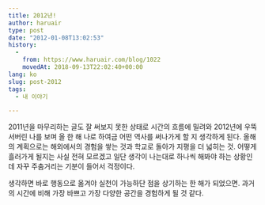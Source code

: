 ```yaml
---
title: 2012년!
author: haruair
type: post
date: "2012-01-08T13:02:53"
history:
  - 
    from: https://www.haruair.com/blog/1022
    movedAt: 2018-09-13T22:02:40+00:00
lang: ko
slug: post-2012
tags:
  - 내 이야기

---
```

2011년을 마무리하는 글도 잘 써보지 못한 상태로 시간의 흐름에 밀려와 2012년에 우뚝 서버린 나를 보며 올 한 해 나로 하여금 어떤 역사를 써나가게 할 지 생각하게 된다. 올해의 계획으로는 해외에서의 경험을 쌓는 것과 학교로 돌아가 지평을 더 넓히는 것. 어떻게 흘러가게 될지는 사실 전혀 모르겠고 일단 생각이 나는대로 하나씩 해봐야 하는 상황인데 자꾸 주춤거리는 기분이 들어서 걱정이다.

생각하면 바로 행동으로 옮겨야 실천이 가능하단 점을 상기하는 한 해가 되었으면. 과거의 시간에 비해 가장 바쁘고 가장 다양한 공간을 경험하게 될 것 같다.